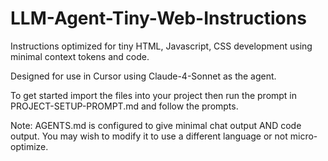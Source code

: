 # LLM-Agent-Tiny-Web-Instructions
Instructions optimized for tiny HTML, Javascript, CSS development using minimal context tokens and code. 

Designed for use in Cursor using Claude-4-Sonnet as the agent. 

To get started import the files into your project then run the prompt in PROJECT-SETUP-PROMPT.md and follow the prompts.

Note: AGENTS.md is configured to give minimal chat output AND code output. You may wish to modify it to use a different language or not micro-optimize.
